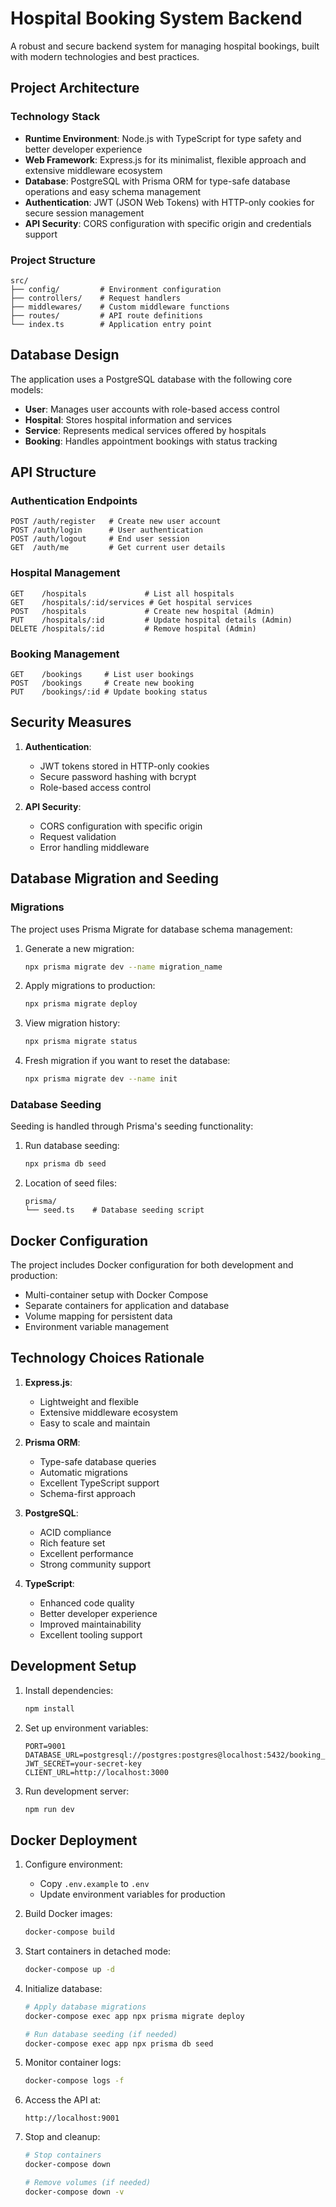 # Hospital Booking System Backend

A robust and secure backend system for managing hospital bookings, built with modern technologies and best practices.

## Project Architecture

### Technology Stack

- **Runtime Environment**: Node.js with TypeScript for type safety and better developer experience
- **Web Framework**: Express.js for its minimalist, flexible approach and extensive middleware ecosystem
- **Database**: PostgreSQL with Prisma ORM for type-safe database operations and easy schema management
- **Authentication**: JWT (JSON Web Tokens) with HTTP-only cookies for secure session management
- **API Security**: CORS configuration with specific origin and credentials support

### Project Structure

```
src/
├── config/         # Environment configuration
├── controllers/    # Request handlers
├── middlewares/    # Custom middleware functions
├── routes/         # API route definitions
└── index.ts        # Application entry point
```

## Database Design

The application uses a PostgreSQL database with the following core models:

- **User**: Manages user accounts with role-based access control
- **Hospital**: Stores hospital information and services
- **Service**: Represents medical services offered by hospitals
- **Booking**: Handles appointment bookings with status tracking

## API Structure

### Authentication Endpoints

```
POST /auth/register   # Create new user account
POST /auth/login      # User authentication
POST /auth/logout     # End user session
GET  /auth/me         # Get current user details
```

### Hospital Management

```
GET    /hospitals             # List all hospitals
GET    /hospitals/:id/services # Get hospital services
POST   /hospitals             # Create new hospital (Admin)
PUT    /hospitals/:id         # Update hospital details (Admin)
DELETE /hospitals/:id         # Remove hospital (Admin)
```

### Booking Management

```
GET    /bookings     # List user bookings
POST   /bookings     # Create new booking
PUT    /bookings/:id # Update booking status
```

## Security Measures

1. **Authentication**: 
   - JWT tokens stored in HTTP-only cookies
   - Secure password hashing with bcrypt
   - Role-based access control

2. **API Security**:
   - CORS configuration with specific origin
   - Request validation
   - Error handling middleware

## Database Migration and Seeding

### Migrations

The project uses Prisma Migrate for database schema management:

1. Generate a new migration:
   ```bash
   npx prisma migrate dev --name migration_name
   ```

2. Apply migrations to production:
   ```bash
   npx prisma migrate deploy
   ```

3. View migration history:
   ```bash
   npx prisma migrate status
   ```
4. Fresh migration if you want to reset the database:
   ```bash
   npx prisma migrate dev --name init
   ```

### Database Seeding

Seeding is handled through Prisma's seeding functionality:

1. Run database seeding:
   ```bash
   npx prisma db seed
   ```

2. Location of seed files:
   ```
   prisma/
   └── seed.ts    # Database seeding script
   ```

## Docker Configuration

The project includes Docker configuration for both development and production:

- Multi-container setup with Docker Compose
- Separate containers for application and database
- Volume mapping for persistent data
- Environment variable management

## Technology Choices Rationale

1. **Express.js**: 
   - Lightweight and flexible
   - Extensive middleware ecosystem
   - Easy to scale and maintain

2. **Prisma ORM**:
   - Type-safe database queries
   - Automatic migrations
   - Excellent TypeScript support
   - Schema-first approach

3. **PostgreSQL**:
   - ACID compliance
   - Rich feature set
   - Excellent performance
   - Strong community support

4. **TypeScript**:
   - Enhanced code quality
   - Better developer experience
   - Improved maintainability
   - Excellent tooling support

## Development Setup

1. Install dependencies:
   ```bash
   npm install
   ```

2. Set up environment variables:
   ```env
   PORT=9001
   DATABASE_URL=postgresql://postgres:postgres@localhost:5432/booking_db
   JWT_SECRET=your-secret-key
   CLIENT_URL=http://localhost:3000
   ```

3. Run development server:
   ```bash
   npm run dev
   ```

## Docker Deployment

1. Configure environment:
   - Copy `.env.example` to `.env`
   - Update environment variables for production

2. Build Docker images:
   ```bash
   docker-compose build
   ```

3. Start containers in detached mode:
   ```bash
   docker-compose up -d
   ```

4. Initialize database:
   ```bash
   # Apply database migrations
   docker-compose exec app npx prisma migrate deploy
   
   # Run database seeding (if needed)
   docker-compose exec app npx prisma db seed
   ```

5. Monitor container logs:
   ```bash
   docker-compose logs -f
   ```

6. Access the API at:
   ```
   http://localhost:9001
   ```

7. Stop and cleanup:
   ```bash
   # Stop containers
   docker-compose down
   
   # Remove volumes (if needed)
   docker-compose down -v
   ```